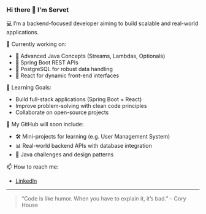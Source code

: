 ### Hi there 👋 I'm Servet

💻 I’m a backend-focused developer aiming to build scalable and real-world applications.

🧠 Currently working on:
- 🔹 Advanced Java Concepts (Streams, Lambdas, Optionals)
- 🔹 Spring Boot REST APIs
- 🔹 PostgreSQL for robust data handling
- 🔹 React for dynamic front-end interfaces

🚀 Learning Goals:
- Build full-stack applications (Spring Boot + React)
- Improve problem-solving with clean code principles
- Collaborate on open-source projects

📁 My GitHub will soon include:
- 🛠 Mini-projects for learning (e.g. User Management System)
- 📊 Real-world backend APIs with database integration
- 🎯 Java challenges and design patterns

📫 How to reach me:
- [LinkedIn](https://www.linkedin.com/in/servet-yilmazzz/)

---

> “Code is like humor. When you have to explain it, it’s bad.” – Cory House
